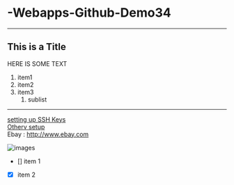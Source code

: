 # -Webapps-Github-Demo34

---
This is a Title
---
HERE IS SOME TEXT <br>
1. item1 <br>
2. item2 <br>
3. item3 <br>
   1. sublist
---

[setting up SSH Keys](https://stackoverflow.com/questions/29109678/java-print-in-bold) <br>
[Otherv setup](setup.in) <br>
Ebay : <http://www.ebay.com> 

‪![images](https://user-images.githubusercontent.com/26895507/130845902-0601e774-31b1-4854-92f9-24325ad8a2cc.jpg)

- [] item 1
- [x] item 2

